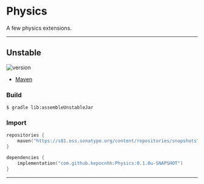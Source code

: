 # Physics
A few physics extensions.

---

## Unstable

![version](https://img.shields.io/static/v1?label=version&message=0.1.0u-SNAPSHOT&labelColor=212121&color=2962ff&style=flat)

- [Maven](https://s01.oss.sonatype.org/content/repositories/snapshots/com/github/kepocnhh/Physics/0.1.0u-SNAPSHOT)

### Build
```
$ gradle lib:assembleUnstableJar
```

### Import
```kotlin
repositories {
    maven("https://s01.oss.sonatype.org/content/repositories/snapshots")
}

dependencies {
    implementation("com.github.kepocnhh:Physics:0.1.0u-SNAPSHOT")
}
```

---
